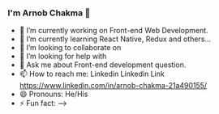 ### I'm Arnob Chakma 👋

- 🔭 I’m currently working on Front-end Web Development.
- 🌱 I’m currently learning React Native, Redux and others...
- 👯 I’m looking to collaborate on 
- 🤔 I’m looking for help with 
- 💬 Ask me about Front-end development question.
- 📫 How to reach me: Linkedin Linkedin Link  https://www.linkedin.com/in/arnob-chakma-21a490155/
- 😄 Pronouns: He/His
- ⚡ Fun fact: 
-->
